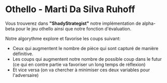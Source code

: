 # Othello - Marti Da Silva Ruhoff

Vous trouverez dans **"ShadyStrategist"** notre implémentation de alpha-beta pour le jeu othello ainsi que notre fonction d'évaluation.

Notre algorythme explore et favorise les coups suivant:
- Ceux qui augmentent le nombre de pièce qui sont capturé de manière définitive.
- Les coups qui augmentent notre nombre de possible coup dans le futur (ce qui en contre partie va favoriser un long temps de réflexion)
- Et vice versa (on va chercher à minimiser ces deux variables pour l'adversaire)